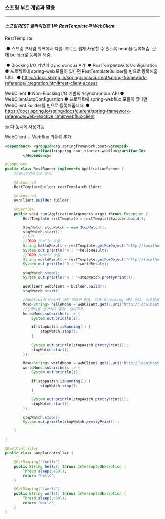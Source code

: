 <h3>스프링 부트 개념과 활용</h3>
<hr/>
<h5>스프링 REST 클라이언트 1부: RestTemplate과 WebClient</h5>

RestTemplate

​	● 스프링 프레임 워크에서 지원. 부트는 쉽게 사용할 수 있도록 bean을 등록해줌. 근데 builder로 등록을 해줌.

​	● Blocking I/O 기반의 Synchronous API
​	● RestTemplateAutoConfiguration
​	● 프로젝트에 spring-web 모듈이 있다면 RestTemplateBuilder를 빈으로 등록해줍니다.
​	● https://docs.spring.io/spring/docs/current/spring-framework-reference/integration.html#rest-client-access

WebClient
	● Non-Blocking I/O 기반의 Asynchronous API
	● WebClientAutoConfiguration
	● 프로젝트에 spring-webflux 모듈이 있다면 WebClient.Builder를 빈으로 등록해줍니다.
	● https://docs.spring.io/spring/docs/current/spring-framework-reference/web-reactive.html#webflux-client

둘 다 동시에 사용가능. 

WebClient 는 Webflux 의존성 추가 

```xml
<dependency> <groupId>org.springframework.boot</groupId>
            <artifactId>spring-boot-starter-webflux</artifactId>
        </dependency>
```

```java
@Component
public class RestRunner implements ApplicationRunner {
    //클라이언트라고 생각.

    @Autowired
    RestTemplateBuilder restTemplateBuilder;

    @Autowired
    WebClient.Builder builder;

    @Override
    public void run(ApplicationArguments args) throws Exception {
        RestTemplate restTemplate = restTemplateBuilder.build();

        StopWatch stopWatch = new StopWatch();
        stopWatch.start();
        //동기
        //TODO /hello 호출
        String helloResult = restTemplate.getForObject("http://localhost:8080/hello", String.class);
        System.out.println("R : "+helloResult);
        //TODO /world 호출
        String worldResult = restTemplate.getForObject("http://localhost:8080/world", String.class);
        System.out.println("R : "+worldResult);

        stopWatch.stop();
        System.out.println("R : "+stopWatch.prettyPrint());

        WebClient webClient = builder.build();
        stopWatch.start();

        //Webflux와 Mono에 대한 학습이 필요. 대충 Streaming API 인데. 스트림을 서브스크라이브 하기 전까지는 스트림이 흐르지 않음. 물이 고여있다 생각하면 됨.
        Mono<String> helloMono = webClient.get().uri("http://localhost:8080/hello").retrieve().bodyToMono(String.class);
        //칸막이를 열어줘야 흘러. 열어주자.
        helloMono.subscribe(s -> {
            System.out.println(s);

            if(stopWatch.isRunning()) {
                stopWatch.stop();
            }

            System.out.println(stopWatch.prettyPrint());
            stopWatch.start();
        });

        Mono<String> worldMono = webClient.get().uri("http://localhost:8080/world").retrieve().bodyToMono(String.class);
        worldMono.subscribe(s -> {
            System.out.println(s);

            if(stopWatch.isRunning()) {
                stopWatch.stop();
            }

            System.out.println(stopWatch.prettyPrint());
            stopWatch.start();
        });

        stopWatch.stop();
        System.out.println(stopWatch.prettyPrint());

    }

}
```

```java
@RestController
public class SampleController {

    @GetMapping("/hello")
    public String hello() throws InterruptedException {
        Thread.sleep(5000l);
        return "hello";
    }

    @GetMapping("/world")
    public String world() throws InterruptedException {
        Thread.sleep(3000l);
        return "world";
    }
}
```

